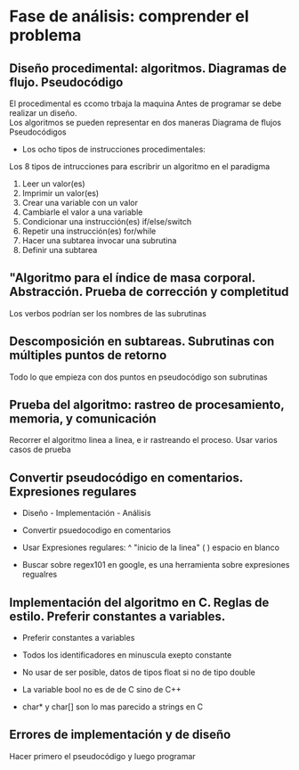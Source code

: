 # Fase de análisis: comprender el problema



## Diseño procedimental: algoritmos. Diagramas de flujo. Pseudocódigo
El procedimental es ccomo trbaja la maquina
Antes de programar se debe realizar un diseño.  
Los algoritmos se pueden representar en dos maneras
Diagrama de flujos 
Pseudocódigos

- Los ocho tipos de instrucciones procedimentales:

Los 8 tipos de intrucciones para escribrir un algoritmo en el paradigma 
1. Leer un valor(es)
2. Imprimir un valor(es)
3. Crear una variable con un valor
4. Cambiarle el valor a una variable
5. Condicionar una instrucción(es)     if/else/switch
6. Repetir una instrucción(es)              for/while
7. Hacer una subtarea                           invocar una subrutina 
8. Definir una subtarea


## "Algoritmo para el índice de masa corporal. Abstracción. Prueba de corrección y completitud
Los verbos podrían ser los nombres de las subrutinas


## Descomposición en subtareas. Subrutinas con múltiples puntos de retorno
Todo lo que empieza con dos puntos  en pseudocódigo son subrutinas


## Prueba del algoritmo: rastreo de procesamiento, memoria, y comunicación
Recorrer el algoritmo linea a linea, e ir rastreando el proceso.
Usar varios casos de prueba



## Convertir pseudocódigo en comentarios. Expresiones regulares
- Diseño - Implementación - Análisis
- Convertir psuedocodigo en comentarios
- Usar Expresiones regulares:
  ^ "inicio de la linea"
  (  ) espacio en blanco

- Buscar sobre regex101 en google, es una herramienta sobre expresiones regualres 


## Implementación del algoritmo en C. Reglas de estilo. Preferir constantes a variables.
- Preferir constantes a variables
- Todos los identificadores en minuscula exepto constante 
- No usar de ser posible, datos de tipos float si no de tipo double
- La variable bool no es de de C sino de C++

- char* y char[] son lo mas parecido a strings en C


## Errores de implementación y de diseño
Hacer primero el pseudocódigo y luego programar
